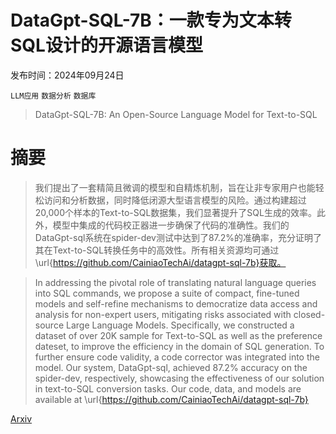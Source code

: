 # DataGpt-SQL-7B：一款专为文本转SQL设计的开源语言模型

发布时间：2024年09月24日

`LLM应用` `数据分析` `数据库`

> DataGpt-SQL-7B: An Open-Source Language Model for Text-to-SQL

# 摘要

> 我们提出了一套精简且微调的模型和自精炼机制，旨在让非专家用户也能轻松访问和分析数据，同时降低闭源大型语言模型的风险。通过构建超过20,000个样本的Text-to-SQL数据集，我们显著提升了SQL生成的效率。此外，模型中集成的代码校正器进一步确保了代码的准确性。我们的DataGpt-sql系统在spider-dev测试中达到了87.2%的准确率，充分证明了其在Text-to-SQL转换任务中的高效性。所有相关资源均可通过\url{https://github.com/CainiaoTechAi/datagpt-sql-7b}获取。

> In addressing the pivotal role of translating natural language queries into SQL commands, we propose a suite of compact, fine-tuned models and self-refine mechanisms to democratize data access and analysis for non-expert users, mitigating risks associated with closed-source Large Language Models. Specifically, we constructed a dataset of over 20K sample for Text-to-SQL as well as the preference dateset, to improve the efficiency in the domain of SQL generation. To further ensure code validity, a code corrector was integrated into the model. Our system, DataGpt-sql, achieved 87.2\% accuracy on the spider-dev, respectively, showcasing the effectiveness of our solution in text-to-SQL conversion tasks. Our code, data, and models are available at \url{https://github.com/CainiaoTechAi/datagpt-sql-7b}

[Arxiv](https://arxiv.org/abs/2409.15985)